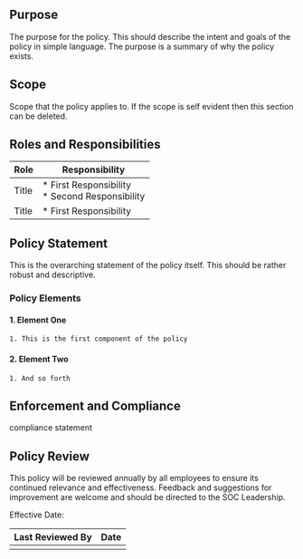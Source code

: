 ## Purpose
The purpose for the policy.  This should describe the intent and goals of the policy in simple language.  The purpose is a summary of why the policy exists.
## Scope
Scope that the policy applies to.  If the scope is self evident then this section can be deleted.
## Roles and Responsibilities

| Role  | Responsibility                                    |
| ----- | ------------------------------------------------- |
| Title | * First Responsibility<br/>* Second Responsibility |
| Title | * First Responsibility                                                |

## Policy Statement
This is the overarching statement of the policy itself.  This should be rather robust and descriptive.
### Policy Elements
#### 1. **Element One**
	1. This is the first component of the policy
#### 2. **Element Two**
	1. And so forth

## Enforcement and Compliance
compliance statement

## Policy Review
This policy will be reviewed annually by all employees to ensure its continued relevance and effectiveness. Feedback and suggestions for improvement are welcome and should be directed to the SOC Leadership.

Effective Date:

|Last Reviewed By     | Date    |
| --- | --- |
|     |     |
